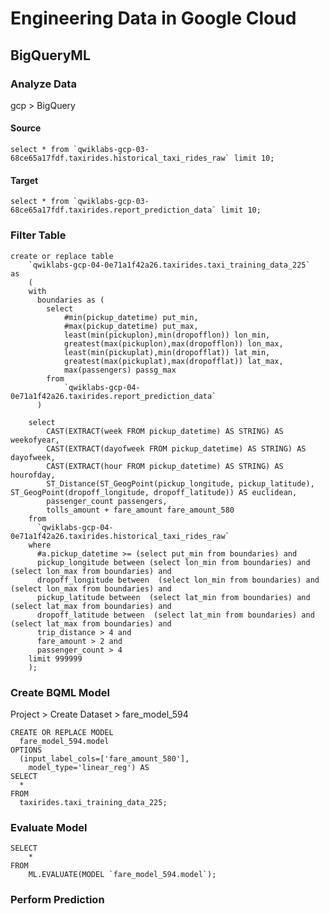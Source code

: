 # Engineering Data in Google Cloud

## BigQueryML

### Analyze Data

gcp > BigQuery  

#### Source

    select * from `qwiklabs-gcp-03-68ce65a17fdf.taxirides.historical_taxi_rides_raw` limit 10;

#### Target

    select * from `qwiklabs-gcp-03-68ce65a17fdf.taxirides.report_prediction_data` limit 10;

### Filter Table

    create or replace table
        `qwiklabs-gcp-04-0e71a1f42a26.taxirides.taxi_training_data_225`
    as
        (
        with
          boundaries as (
            select
                #min(pickup_datetime) put_min,
                #max(pickup_datetime) put_max,
                least(min(pickuplon),min(dropofflon)) lon_min,
                greatest(max(pickuplon),max(dropofflon)) lon_max,
                least(min(pickuplat),min(dropofflat)) lat_min,
                greatest(max(pickuplat),max(dropofflat)) lat_max,
                max(passengers) passg_max
            from 
                `qwiklabs-gcp-04-0e71a1f42a26.taxirides.report_prediction_data`
          )

        select
            CAST(EXTRACT(week FROM pickup_datetime) AS STRING) AS weekofyear,
            CAST(EXTRACT(dayofweek FROM pickup_datetime) AS STRING) AS dayofweek,
            CAST(EXTRACT(hour FROM pickup_datetime) AS STRING) AS hourofday,
            ST_Distance(ST_GeogPoint(pickup_longitude, pickup_latitude), ST_GeogPoint(dropoff_longitude, dropoff_latitude)) AS euclidean,
            passenger_count passengers,
            tolls_amount + fare_amount fare_amount_580
        from
          `qwiklabs-gcp-04-0e71a1f42a26.taxirides.historical_taxi_rides_raw`
        where
          #a.pickup_datetime >= (select put_min from boundaries) and
          pickup_longitude between (select lon_min from boundaries) and (select lon_max from boundaries) and
          dropoff_longitude between  (select lon_min from boundaries) and (select lon_max from boundaries) and
          pickup_latitude between  (select lat_min from boundaries) and (select lat_max from boundaries) and
          dropoff_latitude between  (select lat_min from boundaries) and (select lat_max from boundaries) and
          trip_distance > 4 and
          fare_amount > 2 and
          passenger_count > 4
        limit 999999
        );

### Create BQML Model

Project > Create Dataset > fare_model_594

    CREATE OR REPLACE MODEL
      fare_model_594.model
    OPTIONS
      (input_label_cols=['fare_amount_580'],
        model_type='linear_reg') AS
    SELECT
      *
    FROM
      taxirides.taxi_training_data_225;

### Evaluate Model

    SELECT
        *
    FROM
        ML.EVALUATE(MODEL `fare_model_594.model`);

### Perform Prediction

